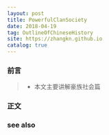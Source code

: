 ```yaml
---
layout: post
title: PowerfulClanSociety
date: 2018-04-19
tag: OutlineOfChineseHistory
site: https://zhangkn.github.io
catalog: true
---
```


### 前言

>* 本文主要讲解豪族社会篇

### 正文


### see also

